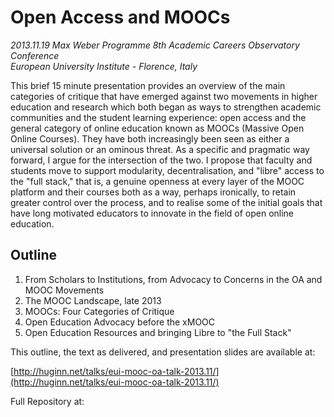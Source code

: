 # Open Access and MOOCs

*2013.11.19 Max Weber Programme 8th Academic Careers Observatory Conference*  
*European University Institute - Florence, Italy*

This brief 15 minute presentation provides an overview of the main categories of critique that have emerged against two movements in higher education and research which both began as ways to strengthen academic communities and the student learning experience: open access and the general category of online education known as MOOCs (Massive Open Online Courses). They have both increasingly been seen as either a universal solution or an ominous threat. As a specific and pragmatic way forward, I argue for the intersection of the two. I propose that faculty and students move to support modularity, decentralisation, and "libre" access to the "full stack," that is, a genuine openness at every layer of the MOOC platform and their courses both as a way, perhaps ironically, to retain greater control over the process, and to realise some of the initial goals that have long motivated educators to innovate in the field of open online education.

## Outline 

1. From Scholars to Institutions, from Advocacy to Concerns in the OA and MOOC Movements
2. The MOOC Landscape, late 2013
3. MOOCs: Four Categories of Critique 
4. Open Education Advocacy before the xMOOC
5. Open Education Resources and bringing Libre to "the Full Stack"


This outline, the text as delivered, and presentation slides are available at:

[http://huginn.net/talks/eui-mooc-oa-talk-2013.11/](http://huginn.net/talks/eui-mooc-oa-talk-2013.11/)

Full Repository at: 

